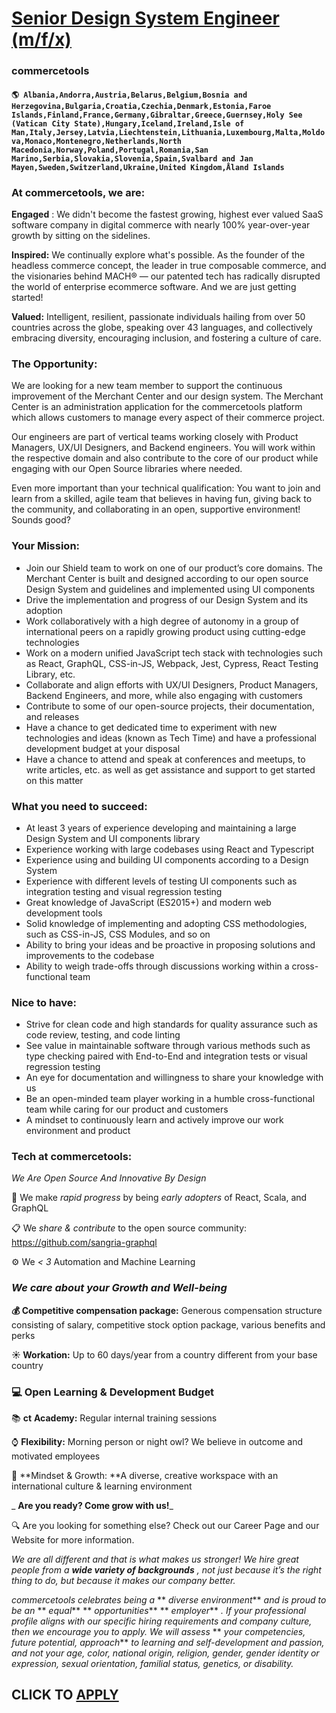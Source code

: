 # [Senior Design System Engineer (m/f/x)](https://www.remotewlb.com/apply/senior-design-system-engineer-m-f-x-57432)  
### commercetools  
#### `🌎 Albania,Andorra,Austria,Belarus,Belgium,Bosnia and Herzegovina,Bulgaria,Croatia,Czechia,Denmark,Estonia,Faroe Islands,Finland,France,Germany,Gibraltar,Greece,Guernsey,Holy See (Vatican City State),Hungary,Iceland,Ireland,Isle of Man,Italy,Jersey,Latvia,Liechtenstein,Lithuania,Luxembourg,Malta,Moldova,Monaco,Montenegro,Netherlands,North Macedonia,Norway,Poland,Portugal,Romania,San Marino,Serbia,Slovakia,Slovenia,Spain,Svalbard and Jan Mayen,Sweden,Switzerland,Ukraine,United Kingdom,Åland Islands`  

### At commercetools, we are:

 **Engaged** : We didn't become the fastest growing, highest ever valued SaaS software company in digital commerce with nearly 100% year-over-year growth by sitting on the sidelines.

 **Inspired:** We continually explore what's possible. As the founder of the headless commerce concept, the leader in true composable commerce, and the visionaries behind MACH® — our patented tech has radically disrupted the world of enterprise ecommerce software. And we are just getting started!

 **Valued:** Intelligent, resilient, passionate individuals hailing from over 50 countries across the globe, speaking over 43 languages, and collectively embracing diversity, encouraging inclusion, and fostering a culture of care.

### The Opportunity:

We are looking for a new team member to support the continuous improvement of the Merchant Center and our design system. The Merchant Center is an administration application for the commercetools platform which allows customers to manage every aspect of their commerce project.

Our engineers are part of vertical teams working closely with Product Managers, UX/UI Designers, and Backend engineers. You will work within the respective domain and also contribute to the core of our product while engaging with our Open Source libraries where needed.

Even more important than your technical qualification: You want to join and learn from a skilled, agile team that believes in having fun, giving back to the community, and collaborating in an open, supportive environment! Sounds good?

### Your Mission:

  * Join our Shield team to work on one of our product’s core domains. The Merchant Center is built and designed according to our open source Design System and guidelines and implemented using UI components
  * Drive the implementation and progress of our Design System and its adoption
  * Work collaboratively with a high degree of autonomy in a group of international peers on a rapidly growing product using cutting-edge technologies
  * Work on a modern unified JavaScript tech stack with technologies such as React, GraphQL, CSS-in-JS, Webpack, Jest, Cypress, React Testing Library, etc.
  * Collaborate and align efforts with UX/UI Designers, Product Managers, Backend Engineers, and more, while also engaging with customers
  * Contribute to some of our open-source projects, their documentation, and releases
  * Have a chance to get dedicated time to experiment with new technologies and ideas (known as Tech Time) and have a professional development budget at your disposal
  * Have a chance to attend and speak at conferences and meetups, to write articles, etc. as well as get assistance and support to get started on this matter

### What you need to succeed:

  * At least 3 years of experience developing and maintaining a large Design System and UI components library
  * Experience working with large codebases using React and Typescript
  * Experience using and building UI components according to a Design System
  * Experience with different levels of testing UI components such as integration testing and visual regression testing
  * Great knowledge of JavaScript (ES2015+) and modern web development tools
  * Solid knowledge of implementing and adopting CSS methodologies, such as CSS-in-JS, CSS Modules, and so on
  * Ability to bring your ideas and be proactive in proposing solutions and improvements to the codebase
  * Ability to weigh trade-offs through discussions working within a cross-functional team

### Nice to have:

  * Strive for clean code and high standards for quality assurance such as code review, testing, and code linting
  * See value in maintainable software through various methods such as type checking paired with End-to-End and integration tests or visual regression testing
  * An eye for documentation and willingness to share your knowledge with us
  * Be an open-minded team player working in a humble cross-functional team while caring for our product and customers
  * A mindset to continuously learn and actively improve our work environment and product

### Tech at commercetools:

 _We Are Open Source And Innovative By Design_

🚀 We make _rapid progress_ by being _early adopters_ of React, Scala, and GraphQL

📋 We _share & contribute_ to the open source community: https://github.com/sangria-graphql

⚙️ We _< 3_ Automation and Machine Learning

### _We care about your Growth and Well-being_

 **💰 Competitive compensation package:** Generous compensation structure consisting of salary, competitive stock option package, various benefits and perks

 **☀️ Workation:** Up to 60 days/year from a country different from your base country

### 💻 Open Learning & Development Budget

📚 **ct** **Academy:** Regular internal training sessions

⌚️ **Flexibility:** Morning person or night owl? We believe in outcome and motivated employees

🚀 **Mindset & Growth: **A diverse, creative workspace with an international culture & learning environment

 _ **Are you ready? Come grow with us!**_

🔍 Are you looking for something else? Check out our Career Page and our Website for more information.

 _We are all different and that is what makes us stronger! We hire great people from a **wide variety of backgrounds** , not just because it’s the right thing to do, but because it makes our company better._

 _commercetools celebrates being a_ ** _diverse environment_** _and is proud to be an_ ** _equal_** ** _opportunities_** ** _employer_** _. If your professional profile aligns with our specific hiring requirements and company culture, then we encourage you to apply. We will assess_ ** _your competencies, future potential, approach_** _to learning and self-development and passion, and not your age, color, national origin, religion, gender, gender identity or expression, sexual orientation, familial status, genetics, or disability._

  
## CLICK TO [APPLY](https://www.remotewlb.com/apply/senior-design-system-engineer-m-f-x-57432)

